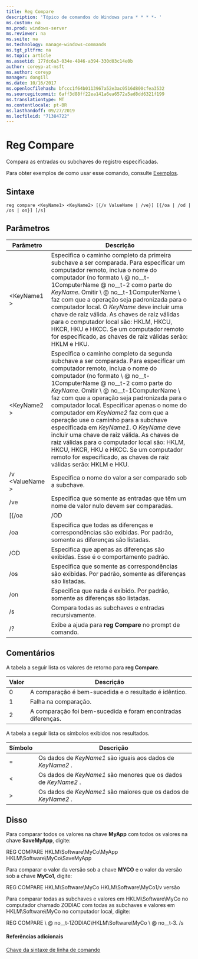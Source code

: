 ```yaml
---
title: Reg Compare
description: 'Tópico de comandos do Windows para * * * *- '
ms.custom: na
ms.prod: windows-server
ms.reviewer: na
ms.suite: na
ms.technology: manage-windows-commands
ms.tgt_pltfrm: na
ms.topic: article
ms.assetid: 177dc6a3-034e-4846-a394-330d03c14e0b
author: coreyp-at-msft
ms.author: coreyp
manager: dongill
ms.date: 10/16/2017
ms.openlocfilehash: bfccc1f64b0113967a52e3ac0516d800cfea3532
ms.sourcegitcommit: 6aff3d88ff22ea141a6ea6572a5ad8dd6321f199
ms.translationtype: MT
ms.contentlocale: pt-BR
ms.lasthandoff: 09/27/2019
ms.locfileid: "71384722"
---
```

# <a name="reg-compare"></a>Reg Compare



Compara as entradas ou subchaves do registro especificadas.

Para obter exemplos de como usar esse comando, consulte [Exemplos](#BKMK_examples).

## <a name="syntax"></a>Sintaxe

```
reg compare <KeyName1> <KeyName2> [{/v ValueName | /ve}] [{/oa | /od | /os | on}] [/s]
```

## <a name="parameters"></a>Parâmetros

|    Parâmetro    |                                                                                                                                                                                                                                                                                          Descrição                                                                                                                                                                                                                                                                                           |
|-----------------|------------------------------------------------------------------------------------------------------------------------------------------------------------------------------------------------------------------------------------------------------------------------------------------------------------------------------------------------------------------------------------------------------------------------------------------------------------------------------------------------------------------------------------------------------------------------------------------------|
|   \<KeyName1 >   |                                                               Especifica o caminho completo da primeira subchave a ser comparada. Para especificar um computador remoto, inclua o nome do computador (no formato \\ @ no__t-1ComputerName @ no__t-2 como parte do *KeyName*. Omitir \\ @ no__t-1ComputerName \ faz com que a operação seja padronizada para o computador local. O *KeyName* deve incluir uma chave de raiz válida. As chaves de raiz válidas para o computador local são: HKLM, HKCU, HKCR, HKU e HKCC. Se um computador remoto for especificado, as chaves de raiz válidas serão: HKLM e HKU.                                                                |
|   \<KeyName2 >   | Especifica o caminho completo da segunda subchave a ser comparada. Para especificar um computador remoto, inclua o nome do computador (no formato \\ @ no__t-1ComputerName @ no__t-2 como parte do *KeyName*. Omitir \\ @ no__t-1ComputerName \ faz com que a operação seja padronizada para o computador local. Especificar apenas o nome do computador em *KeyName2* faz com que a operação use o caminho para a subchave especificada em *KeyName1*. O *KeyName* deve incluir uma chave de raiz válida. As chaves de raiz válidas para o computador local são: HKLM, HKCU, HKCR, HKU e HKCC. Se um computador remoto for especificado, as chaves de raiz válidas serão: HKLM e HKU. |
| /v \<ValueName > |                                                                                                                                                                                                                                                                     Especifica o nome do valor a ser comparado sob a subchave.                                                                                                                                                                                                                                                                      |
|       /ve       |                                                                                                                                                                                                                                                         Especifica que somente as entradas que têm um nome de valor nulo devem ser comparadas.                                                                                                                                                                                                                                                         |
|      [{/oa      |                                                                                                                                                                                                                                                                                              /OD                                                                                                                                                                                                                                                                                               |
|       /oa       |                                                                                                                                                                                                                                             Especifica que todas as diferenças e correspondências são exibidas. Por padrão, somente as diferenças são listadas.                                                                                                                                                                                                                                             |
|       /OD       |                                                                                                                                                                                                                                                          Especifica que apenas as diferenças são exibidas. Esse é o comportamento padrão.                                                                                                                                                                                                                                                          |
|       /os       |                                                                                                                                                                                                                                                    Especifica que somente as correspondências são exibidas. Por padrão, somente as diferenças são listadas.                                                                                                                                                                                                                                                     |
|       /on       |                                                                                                                                                                                                                                                       Especifica que nada é exibido. Por padrão, somente as diferenças são listadas.                                                                                                                                                                                                                                                        |
|       /s        |                                                                                                                                                                                                                                                                         Compara todas as subchaves e entradas recursivamente.                                                                                                                                                                                                                                                                          |
|       /?        |                                                                                                                                                                                                                                                                    Exibe a ajuda para **reg Compare** no prompt de comando.                                                                                                                                                                                                                                                                    |

## <a name="remarks"></a>Comentários

A tabela a seguir lista os valores de retorno para **reg Compare**.

|Valor|Descrição|
|-----|-----------|
|0|A comparação é bem-sucedida e o resultado é idêntico.|
|1|Falha na comparação.|
|2|A comparação foi bem-sucedida e foram encontradas diferenças.|

A tabela a seguir lista os símbolos exibidos nos resultados.

|Símbolo|Descrição|
|------|-----------|
|=|Os dados de *KeyName1* são iguais aos dados de *KeyName2* .|
|<|Os dados de *KeyName1* são menores que os dados de *KeyName2* .|
|>|Os dados de *KeyName1* são maiores que os dados de *KeyName2* .|

## <a name="BKMK_examples"></a>Disso

Para comparar todos os valores na chave **MyApp** com todos os valores na chave **SaveMyApp**, digite:

REG COMPARE HKLM\Software\MyCo\MyApp HKLM\Software\MyCo\SaveMyApp

Para comparar o valor da versão sob a chave **MYCO** e o valor da versão sob a chave **MyCo1**, digite:

REG COMPARE HKLM\Software\MyCo HKLM\Software\MyCo1/v versão

Para comparar todas as subchaves e valores em HKLM\Software\MyCo no computador chamado ZODIAC com todas as subchaves e valores em HKLM\Software\MyCo no computador local, digite:

REG COMPARE \\ @ no__t-1ZODIAC\HKLM\Software\MyCo \\ @ no__t-3. /s

#### <a name="additional-references"></a>Referências adicionais

[Chave da sintaxe de linha de comando](command-line-syntax-key.md)
